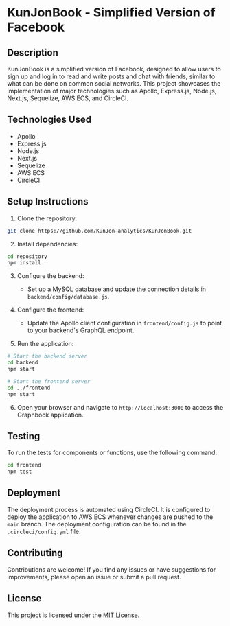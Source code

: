 # KunJonBook - Simplified Version of Facebook

## Description

KunJonBook is a simplified version of Facebook, designed to allow users to sign up and log in to read and write posts and chat with friends, similar to what can be done on common social networks. This project showcases the implementation of major technologies such as Apollo, Express.js, Node.js, Next.js, Sequelize, AWS ECS, and CircleCI.

## Technologies Used

- Apollo
- Express.js
- Node.js
- Next.js
- Sequelize
- AWS ECS
- CircleCI

## Setup Instructions

1. Clone the repository:

```bash
git clone https://github.com/KunJon-analytics/KunJonBook.git
```

2. Install dependencies:

```bash
cd repository
npm install
```

3. Configure the backend:

   - Set up a MySQL database and update the connection details in `backend/config/database.js`.

4. Configure the frontend:

   - Update the Apollo client configuration in `frontend/config.js` to point to your backend's GraphQL endpoint.

5. Run the application:

```bash
# Start the backend server
cd backend
npm start

# Start the frontend server
cd ../frontend
npm start
```

6. Open your browser and navigate to `http://localhost:3000` to access the Graphbook application.

## Testing

To run the tests for components or functions, use the following command:

```bash
cd frontend
npm test
```

## Deployment

The deployment process is automated using CircleCI. It is configured to deploy the application to AWS ECS whenever changes are pushed to the `main` branch. The deployment configuration can be found in the `.circleci/config.yml` file.

## Contributing

Contributions are welcome! If you find any issues or have suggestions for improvements, please open an issue or submit a pull request.

## License

This project is licensed under the [MIT License](LICENSE).
